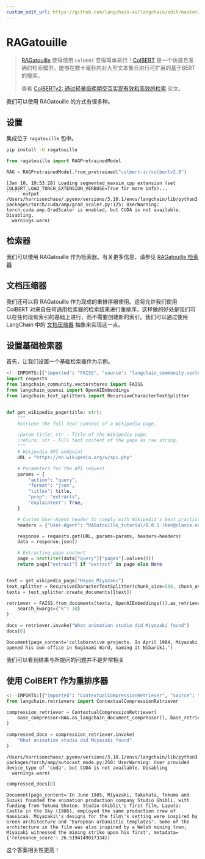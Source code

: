 ```yaml
---
custom_edit_url: https://github.com/langchain-ai/langchain/edit/master/docs/docs/integrations/providers/ragatouille.ipynb
---
```

# RAGatouille

>[RAGatouille](https://github.com/bclavie/RAGatouille) 使得使用 `ColBERT` 变得简单易行！[ColBERT](https://github.com/stanford-futuredata/ColBERT) 是一个快速且准确的检索模型，能够在数十毫秒内对大型文本集合进行可扩展的基于BERT的搜索。
>
>查看 [ColBERTv2: 通过轻量级晚期交互实现有效和高效的检索](https://arxiv.org/abs/2112.01488) 论文。

我们可以使用 RAGatouille 的方式有很多种。


## 设置

集成位于 `ragatouille` 包中。

```bash
pip install -U ragatouille
```


```python
from ragatouille import RAGPretrainedModel

RAG = RAGPretrainedModel.from_pretrained("colbert-ir/colbertv2.0")
```
```output
[Jan 10, 10:53:28] Loading segmented_maxsim_cpp extension (set COLBERT_LOAD_TORCH_EXTENSION_VERBOSE=True for more info)...
``````output
/Users/harrisonchase/.pyenv/versions/3.10.1/envs/langchain/lib/python3.10/site-packages/torch/cuda/amp/grad_scaler.py:125: UserWarning: torch.cuda.amp.GradScaler is enabled, but CUDA is not available.  Disabling.
  warnings.warn(
```
## 检索器

我们可以使用 RAGatouille 作为检索器。有关更多信息，请参见 [RAGatouille 检索器](/docs/integrations/retrievers/ragatouille)

## 文档压缩器

我们还可以将 RAGatouille 作为现成的重排序器使用。这将允许我们使用 ColBERT 对来自任何通用检索器的检索结果进行重排序。这样做的好处是我们可以在任何现有索引的基础上进行，而不需要创建新的索引。我们可以通过使用 LangChain 中的 [文档压缩器](/docs/how_to/contextual_compression) 抽象来实现这一点。

## 设置基础检索器

首先，让我们设置一个基础检索器作为示例。


```python
<!--IMPORTS:[{"imported": "FAISS", "source": "langchain_community.vectorstores", "docs": "https://python.langchain.com/api_reference/community/vectorstores/langchain_community.vectorstores.faiss.FAISS.html", "title": "RAGatouille"}, {"imported": "OpenAIEmbeddings", "source": "langchain_openai", "docs": "https://python.langchain.com/api_reference/openai/embeddings/langchain_openai.embeddings.base.OpenAIEmbeddings.html", "title": "RAGatouille"}, {"imported": "RecursiveCharacterTextSplitter", "source": "langchain_text_splitters", "docs": "https://python.langchain.com/api_reference/text_splitters/character/langchain_text_splitters.character.RecursiveCharacterTextSplitter.html", "title": "RAGatouille"}]-->
import requests
from langchain_community.vectorstores import FAISS
from langchain_openai import OpenAIEmbeddings
from langchain_text_splitters import RecursiveCharacterTextSplitter


def get_wikipedia_page(title: str):
    """
    Retrieve the full text content of a Wikipedia page.

    :param title: str - Title of the Wikipedia page.
    :return: str - Full text content of the page as raw string.
    """
    # Wikipedia API endpoint
    URL = "https://en.wikipedia.org/w/api.php"

    # Parameters for the API request
    params = {
        "action": "query",
        "format": "json",
        "titles": title,
        "prop": "extracts",
        "explaintext": True,
    }

    # Custom User-Agent header to comply with Wikipedia's best practices
    headers = {"User-Agent": "RAGatouille_tutorial/0.0.1 (ben@clavie.eu)"}

    response = requests.get(URL, params=params, headers=headers)
    data = response.json()

    # Extracting page content
    page = next(iter(data["query"]["pages"].values()))
    return page["extract"] if "extract" in page else None


text = get_wikipedia_page("Hayao_Miyazaki")
text_splitter = RecursiveCharacterTextSplitter(chunk_size=500, chunk_overlap=0)
texts = text_splitter.create_documents([text])
```


```python
retriever = FAISS.from_documents(texts, OpenAIEmbeddings()).as_retriever(
    search_kwargs={"k": 10}
)
```


```python
docs = retriever.invoke("What animation studio did Miyazaki found")
docs[0]
```



```output
Document(page_content='collaborative projects. In April 1984, Miyazaki opened his own office in Suginami Ward, naming it Nibariki.')
```


我们可以看到结果与所提问的问题并不是非常相关

## 使用 ColBERT 作为重排序器


```python
<!--IMPORTS:[{"imported": "ContextualCompressionRetriever", "source": "langchain.retrievers", "docs": "https://python.langchain.com/api_reference/langchain/retrievers/langchain.retrievers.contextual_compression.ContextualCompressionRetriever.html", "title": "RAGatouille"}]-->
from langchain.retrievers import ContextualCompressionRetriever

compression_retriever = ContextualCompressionRetriever(
    base_compressor=RAG.as_langchain_document_compressor(), base_retriever=retriever
)

compressed_docs = compression_retriever.invoke(
    "What animation studio did Miyazaki found"
)
```
```output
/Users/harrisonchase/.pyenv/versions/3.10.1/envs/langchain/lib/python3.10/site-packages/torch/amp/autocast_mode.py:250: UserWarning: User provided device_type of 'cuda', but CUDA is not available. Disabling
  warnings.warn(
```

```python
compressed_docs[0]
```



```output
Document(page_content='In June 1985, Miyazaki, Takahata, Tokuma and Suzuki founded the animation production company Studio Ghibli, with funding from Tokuma Shoten. Studio Ghibli\'s first film, Laputa: Castle in the Sky (1986), employed the same production crew of Nausicaä. Miyazaki\'s designs for the film\'s setting were inspired by Greek architecture and "European urbanistic templates". Some of the architecture in the film was also inspired by a Welsh mining town; Miyazaki witnessed the mining strike upon his first', metadata={'relevance_score': 26.5194149017334})
```


这个答案相关性更高！

